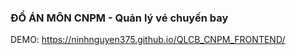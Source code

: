 ### ĐỒ ÁN MÔN CNPM - Quản lý vé chuyến bay

DEMO: https://ninhnguyen375.github.io/QLCB_CNPM_FRONTEND/
